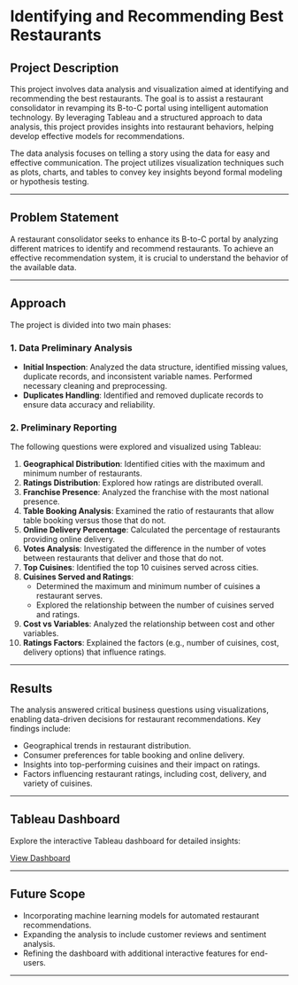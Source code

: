 # Identifying and Recommending Best Restaurants

## Project Description

This project involves data analysis and visualization aimed at identifying and recommending the best restaurants. The goal is to assist a restaurant consolidator in revamping its B-to-C portal using intelligent automation technology. By leveraging Tableau and a structured approach to data analysis, this project provides insights into restaurant behaviors, helping develop effective models for recommendations.

The data analysis focuses on telling a story using the data for easy and effective communication. The project utilizes visualization techniques such as plots, charts, and tables to convey key insights beyond formal modeling or hypothesis testing.

---

## Problem Statement

A restaurant consolidator seeks to enhance its B-to-C portal by analyzing different matrices to identify and recommend restaurants. To achieve an effective recommendation system, it is crucial to understand the behavior of the available data.

---

## Approach

The project is divided into two main phases:

### 1. Data Preliminary Analysis

- **Initial Inspection**: Analyzed the data structure, identified missing values, duplicate records, and inconsistent variable names. Performed necessary cleaning and preprocessing.
- **Duplicates Handling**: Identified and removed duplicate records to ensure data accuracy and reliability.

### 2. Preliminary Reporting

The following questions were explored and visualized using Tableau:

1. **Geographical Distribution**: Identified cities with the maximum and minimum number of restaurants.
2. **Ratings Distribution**: Explored how ratings are distributed overall.
3. **Franchise Presence**: Analyzed the franchise with the most national presence.
4. **Table Booking Analysis**: Examined the ratio of restaurants that allow table booking versus those that do not.
5. **Online Delivery Percentage**: Calculated the percentage of restaurants providing online delivery.
6. **Votes Analysis**: Investigated the difference in the number of votes between restaurants that deliver and those that do not.
7. **Top Cuisines**: Identified the top 10 cuisines served across cities.
8. **Cuisines Served and Ratings**:
   - Determined the maximum and minimum number of cuisines a restaurant serves.
   - Explored the relationship between the number of cuisines served and ratings.
9. **Cost vs Variables**: Analyzed the relationship between cost and other variables.
10. **Ratings Factors**: Explained the factors (e.g., number of cuisines, cost, delivery options) that influence ratings.

---

## Results

The analysis answered critical business questions using visualizations, enabling data-driven decisions for restaurant recommendations. Key findings include:

- Geographical trends in restaurant distribution.
- Consumer preferences for table booking and online delivery.
- Insights into top-performing cuisines and their impact on ratings.
- Factors influencing restaurant ratings, including cost, delivery, and variety of cuisines.

---

## Tableau Dashboard

Explore the interactive Tableau dashboard for detailed insights:

[View Dashboard](https://public.tableau.com/app/profile/shintu.mon/viz/IdentifyingandRecommendingBestRestaurants_17223363335230/Dashboard1)

---

## Future Scope

- Incorporating machine learning models for automated restaurant recommendations.
- Expanding the analysis to include customer reviews and sentiment analysis.
- Refining the dashboard with additional interactive features for end-users.

---
